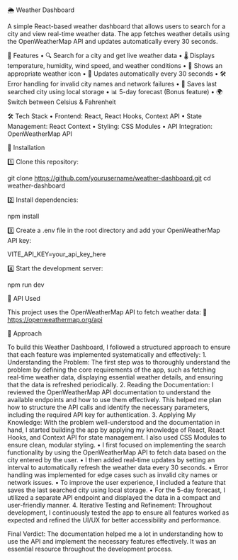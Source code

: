 
🌦️ Weather Dashboard

A simple React-based weather dashboard that allows users to search for a city and view real-time weather data. The app fetches weather details using the OpenWeatherMap API and updates automatically every 30 seconds.

🚀 Features
•	🔍 Search for a city and get live weather data
•	🌡️ Displays temperature, humidity, wind speed, and weather conditions
•	🌅 Shows an appropriate weather icon
•	🔄 Updates automatically every 30 seconds
•	🛠️ Error handling for invalid city names and network failures
•	📌 Saves last searched city using local storage
•	📊 5-day forecast (Bonus feature)
•	🌍 Switch between Celsius & Fahrenheit

🛠️ Tech Stack
•	Frontend: React, React Hooks, Context API
•	State Management: React Context
•	Styling: CSS Modules
•	API Integration: OpenWeatherMap API

🔧 Installation

1️⃣ Clone this repository:

git clone https://github.com/yourusername/weather-dashboard.git
cd weather-dashboard

2️⃣ Install dependencies:

npm install

3️⃣ Create a .env file in the root directory and add your OpenWeatherMap API key:

VITE_API_KEY=your_api_key_here

4️⃣ Start the development server:

npm run dev

🔗 API Used

This project uses the OpenWeatherMap API to fetch weather data:
🔗 https://openweathermap.org/api

🧠 Approach

To build this Weather Dashboard, I followed a structured approach to ensure that each feature was implemented systematically and effectively:
	1.	Understanding the Problem:
The first step was to thoroughly understand the problem by defining the core requirements of the app, such as fetching real-time weather data, displaying essential weather details, and ensuring that the data is refreshed periodically.
	2.	Reading the Documentation:
I reviewed the OpenWeatherMap API documentation to understand the available endpoints and how to use them effectively. This helped me plan how to structure the API calls and identify the necessary parameters, including the required API key for authentication.
	3.	Applying My Knowledge:
With the problem well-understood and the documentation in hand, I started building the app by applying my knowledge of React, React Hooks, and Context API for state management. I also used CSS Modules to ensure clean, modular styling.
	•	I first focused on implementing the search functionality by using the OpenWeatherMap API to fetch data based on the city entered by the user.
	•	I then added real-time updates by setting an interval to automatically refresh the weather data every 30 seconds.
	•	Error handling was implemented for edge cases such as invalid city names or network issues.
	•	To improve the user experience, I included a feature that saves the last searched city using local storage.
	•	For the 5-day forecast, I utilized a separate API endpoint and displayed the data in a compact and user-friendly manner.
	4.	Iterative Testing and Refinement:
Throughout development, I continuously tested the app to ensure all features worked as expected and refined the UI/UX for better accessibility and performance.

Final Verdict:
The documentation helped me a lot in understanding how to use the API and implement the necessary features effectively. It was an essential resource throughout the development process.

